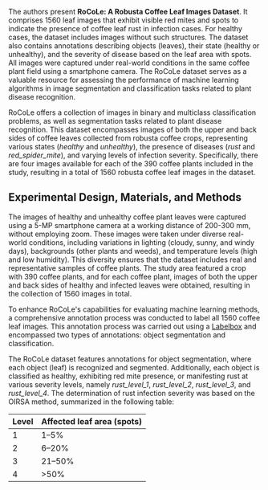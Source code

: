The authors present **RoCoLe: A Robusta Coffee Leaf Images Dataset**. It comprises 1560 leaf images that exhibit visible red mites and spots to indicate the presence of coffee leaf rust in infection cases. For healthy cases, the dataset includes images without such structures. The dataset also contains annotations describing objects (leaves), their state (healthy or unhealthy), and the severity of disease based on the leaf area with spots. All images were captured under real-world conditions in the same coffee plant field using a smartphone camera. The RoCoLe dataset serves as a valuable resource for assessing the performance of machine learning algorithms in image segmentation and classification tasks related to plant disease recognition.

RoCoLe offers a collection of images in binary and multiclass classification problems, as well as segmentation tasks related to plant disease recognition. This dataset encompasses images of both the upper and back sides of coffee leaves collected from robusta coffee crops, representing various states (*healthy* and *unhealthy*), the presence of diseases (*rust* and *red_spider_mite*), and varying levels of infection severity. Specifically, there are four images available for each of the 390 coffee plants included in the study, resulting in a total of 1560 robusta coffee leaf images in the dataset.

## Experimental Design, Materials, and Methods
The images of healthy and unhealthy coffee plant leaves were captured using a 5-MP smartphone camera at a working distance of 200-300 mm, without employing zoom. These images were taken under diverse real-world conditions, including variations in lighting (cloudy, sunny, and windy days), backgrounds (other plants and weeds), and temperature levels (high and low humidity). This diversity ensures that the dataset includes real and representative samples of coffee plants. The study area featured a crop with 390 coffee plants, and for each coffee plant, images of both the upper and back sides of healthy and infected leaves were obtained, resulting in the collection of 1560 images in total.

To enhance RoCoLe's capabilities for evaluating machine learning methods, a comprehensive annotation process was conducted to label all 1560 coffee leaf images. This annotation process was carried out using a [Labelbox](https://labelbox.com/) and encompassed two types of annotations: object segmentation and classification.

The RoCoLe dataset features annotations for object segmentation, where each object (leaf) is recognized and segmented. Additionally, each object is classified as healthy, exhibiting red mite presence, or manifesting rust at various severity levels, namely *rust_level_1*, *rust_level_2*, *rust_level_3*, and *rust_level_4*. The determination of rust infection severity was based on the OIRSA method, summarized in the following table:

| Level | Affected leaf area (spots) |
|-------|-----------------------------|
| 1     | 1–5%                        |
| 2     | 6–20%                       |
| 3     | 21–50%                      |
| 4     | >50%                        |
